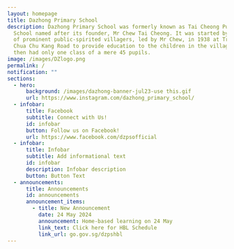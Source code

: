 ```yaml
---
layout: homepage
title: Dazhong Primary School
description: Dazhong Primary School was formerly known as Tai Cheong Public
  School named after its founder, Mr Chew Tai Cheong. It was started by a group
  of prominent public-spirited villagers, led by Mr Chew, in 1938 at Track 5
  Chua Chu Kang Road to provide education to the children in the village. It
  then had only one class of a mere 45 pupils.
image: /images/DZlogo.png
permalink: /
notification: ""
sections:
  - hero:
      background: /images/dazhong-banner-jul23-use this.gif
      url: https://www.instagram.com/dazhong_primary_school/
  - infobar:
      title: Facebook
      subtitle: Connect with Us!
      id: infobar
      button: Follow us on Facebook!
      url: https://www.facebook.com/dzpsofficial
  - infobar:
      title: Infobar
      subtitle: Add informational text
      id: infobar
      description: Infobar description
      button: Button Text
  - announcements:
      title: Announcements
      id: announcements
      announcement_items:
        - title: New Announcement
          date: 24 May 2024
          announcement: Home-based learning on 24 May
          link_text: Click here for HBL Schedule
          link_url: go.gov.sg/dzpshbl
---
```

